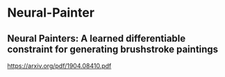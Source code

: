 # Neural-Painter
Neural Painters: A learned differentiable constraint for generating brushstroke paintings
---
https://arxiv.org/pdf/1904.08410.pdf
